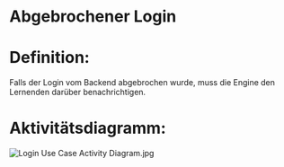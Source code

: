 # Abgebrochener Login


# Definition:

Falls der Login vom Backend abgebrochen wurde, muss die Engine den Lernenden darüber benachrichtigen.

# Aktivitätsdiagramm:

![Login Use Case Activity Diagram.jpg](imageLoginActivityDiagramm.jpg)

